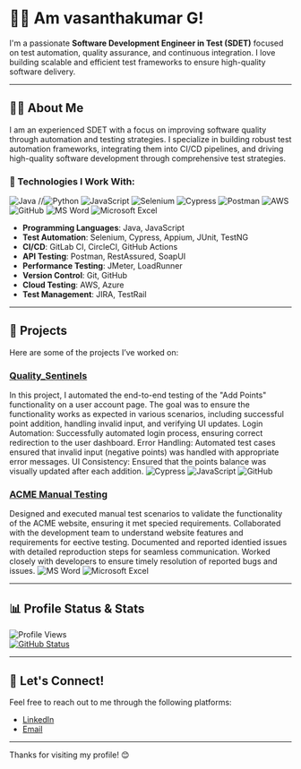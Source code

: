 # 👩‍💻 Am vasanthakumar G!

I'm a passionate **Software Development Engineer in Test (SDET)** focused on test automation, quality assurance, and continuous integration. I love building scalable and efficient test frameworks to ensure high-quality software delivery.

---

## 🧑‍💻 About Me

I am an experienced SDET with a focus on improving software quality through automation and testing strategies. I specialize in building robust test automation frameworks, integrating them into CI/CD pipelines, and driving high-quality software development through comprehensive test strategies.

### 🔧 Technologies I Work With:

![Java](https://img.shields.io/badge/Java-007396?style=flat-square&logo=java&logoColor=white)
//![Python](https://img.shields.io/badge/Python-3776AB?style=flat-square&logo=python&logoColor=white)
![JavaScript](https://img.shields.io/badge/JavaScript-F7DF1E?style=flat-square&logo=javascript&logoColor=black)
![Selenium](https://img.shields.io/badge/Selenium-43B02A?style=flat-square&logo=selenium&logoColor=white)
![Cypress](https://img.shields.io/badge/Cypress-17202C?style=flat-square&logo=cypress&logoColor=white)
![Postman](https://img.shields.io/badge/Postman-FF6C37?style=flat-square&logo=postman&logoColor=white)
![AWS](https://img.shields.io/badge/AWS-232F3E?style=flat-square&logo=aws&logoColor=white)
![GitHub](https://img.shields.io/badge/GitHub-181717?style=flat-square&logo=github&logoColor=white)
![MS Word](https://img.shields.io/badge/Microsoft%20Word-0078D4?style=flat-square&logo=microsoft-word&logoColor=white)
![Microsoft Excel](https://img.shields.io/badge/Microsoft%20Excel-217346?style=flat-square&logo=microsoft-excel&logoColor=white)


- **Programming Languages**: Java, JavaScript  
- **Test Automation**: Selenium, Cypress, Appium, JUnit, TestNG
- **CI/CD**: GitLab CI, CircleCI, GitHub Actions
- **API Testing**: Postman, RestAssured, SoapUI
- **Performance Testing**: JMeter, LoadRunner
- **Version Control**: Git, GitHub
- **Cloud Testing**: AWS, Azure
- **Test Management**: JIRA, TestRail

---

## 🚀 Projects

Here are some of the projects I’ve worked on:

### [Quality_Sentinels](https://github.com/vasanth12-ui/Quality_Sentinels)
In this project, I automated the end-to-end testing of the
"Add Points" functionality on a user account page. The
goal was to ensure the functionality works as expected
in various scenarios, including successful point
addition, handling invalid input, and verifying UI
updates.
Login Automation: Successfully automated login process,
ensuring correct redirection to the user dashboard.
Error Handling: Automated test cases ensured that invalid input
(negative points) was handled with appropriate error messages.
UI Consistency: Ensured that the points balance was visually
updated after each addition.
![Cypress](https://img.shields.io/badge/Cypress-17202C?style=flat-square&logo=cypress&logoColor=white)
![JavaScript](https://img.shields.io/badge/JavaScript-F7DF1E?style=flat-square&logo=javascript&logoColor=black)
![GitHub](https://img.shields.io/badge/GitHub-181717?style=flat-square&logo=github&logoColor=white)
### [ACME Manual Testing](https://github.com/vasanth12-ui/ACME)
Designed and executed manual test scenarios to
validate the functionality of the ACME website,
ensuring it met specied requirements.
Collaborated with the development team to understand
website features and requirements for eective testing.
Documented and reported identied issues with detailed
reproduction steps for seamless communication.
Worked closely with developers to ensure timely
resolution of reported bugs and issues.
  ![MS Word](https://img.shields.io/badge/Microsoft%20Word-0078D4?style=flat-square&logo=microsoft-word&logoColor=white)
![Microsoft Excel](https://img.shields.io/badge/Microsoft%20Excel-217346?style=flat-square&logo=microsoft-excel&logoColor=white)

---

## 📊 Profile Status & Stats

![Profile Views](https://komarev.com/ghpvc/?username=vasanth12-ui&color=brightgreen)  
[![GitHub Status](https://img.shields.io/github/followers/vasanth12-ui?label=Follow&style=social)](https://github.com/vasanth12-ui)

---

## 💬 Let's Connect!

Feel free to reach out to me through the following platforms:

- [LinkedIn](https://www.linkedin.com/in/vasanthakumar-g-358495220/)
- [Email](mailto:vasanthakumarg1212@gmail.com) 
---

Thanks for visiting my profile! 😊
